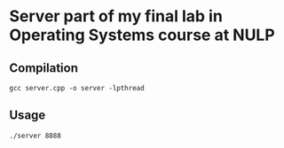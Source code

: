 # Server part of my final lab in Operating Systems course at NULP

## Compilation 
```
gcc server.cpp -o server -lpthread
```

## Usage
```
./server 8888
```
